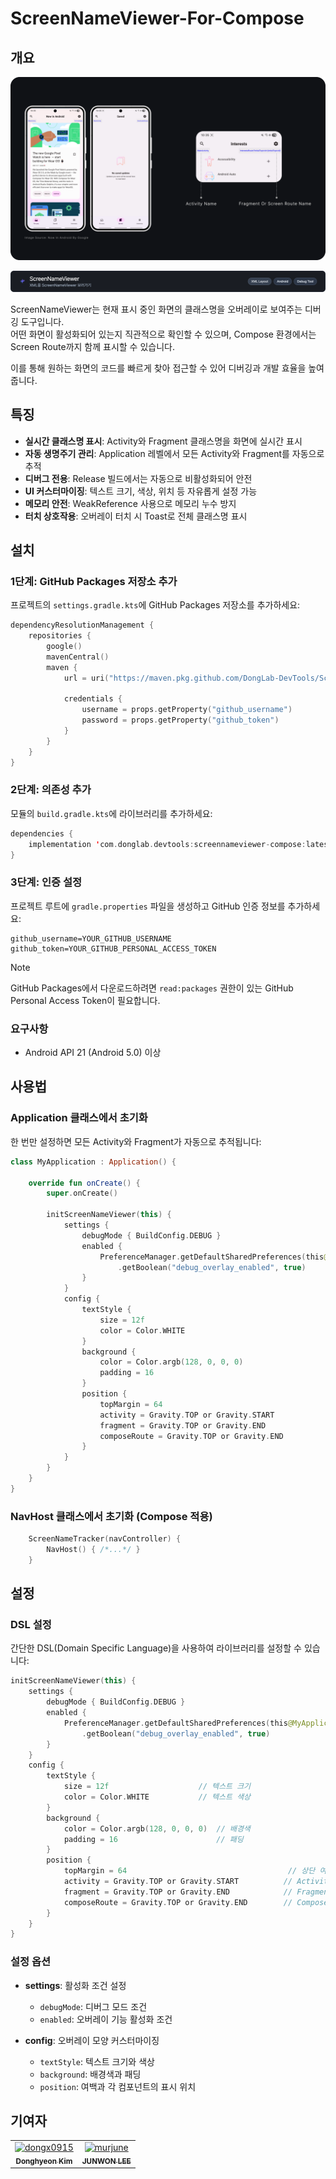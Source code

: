 # ScreenNameViewer-For-Compose

## 개요

![sample](https://github.com/DongLab-DevTools/ScreenNameViewer-For-Compose/blob/eae99cecc086002a6958e12620ec80647c89822f/.github/docs/images/screennameviewer-compose-exmaple.png)

![xml](https://github.com/DongLab-DevTools/ScreenNameViewer-For-Compose/blob/a1bedb1a1d026948f4b9b8cdf25e95293aab2cf1/.github/docs/images/screen_name_viewer_link_thumb_xml_kr.png)

ScreenNameViewer는 현재 표시 중인 화면의 클래스명을 오버레이로 보여주는 디버깅 도구입니다.  
어떤 화면이 활성화되어 있는지 직관적으로 확인할 수 있으며, Compose 환경에서는 Screen Route까지 함께 표시할 수 있습니다. 

이를 통해 원하는 화면의 코드를 빠르게 찾아 접근할 수 있어 디버깅과 개발 효율을 높여줍니다.

## 특징

- **실시간 클래스명 표시**: Activity와 Fragment 클래스명을 화면에 실시간 표시
- **자동 생명주기 관리**: Application 레벨에서 모든 Activity와 Fragment를 자동으로 추적
- **디버그 전용**: Release 빌드에서는 자동으로 비활성화되어 안전
- **UI 커스터마이징**: 텍스트 크기, 색상, 위치 등 자유롭게 설정 가능
- **메모리 안전**: WeakReference 사용으로 메모리 누수 방지
- **터치 상호작용**: 오버레이 터치 시 Toast로 전체 클래스명 표시

## 설치

### 1단계: GitHub Packages 저장소 추가

프로젝트의 `settings.gradle.kts`에 GitHub Packages 저장소를 추가하세요:

```kotlin
dependencyResolutionManagement {
    repositories {
        google()
        mavenCentral()
		maven {
            url = uri("https://maven.pkg.github.com/DongLab-DevTools/ScreenNameViewer-For-Compose")

            credentials {
                username = props.getProperty("github_username")
                password = props.getProperty("github_token")
            }
        }
    }
}
```

### 2단계: 의존성 추가

모듈의 `build.gradle.kts`에 라이브러리를 추가하세요:

```kotlin
dependencies {
    implementation 'com.donglab.devtools:screennameviewer-compose:latestVersion'
}
```

### 3단계: 인증 설정

프로젝트 루트에 `gradle.properties` 파일을 생성하고 GitHub 인증 정보를 추가하세요:

```properties
github_username=YOUR_GITHUB_USERNAME
github_token=YOUR_GITHUB_PERSONAL_ACCESS_TOKEN
```

> [!NOTE]
> GitHub Packages에서 다운로드하려면 `read:packages` 권한이 있는 GitHub Personal Access Token이 필요합니다.

### 요구사항
- Android API 21 (Android 5.0) 이상

## 사용법

### Application 클래스에서 초기화

한 번만 설정하면 모든 Activity와 Fragment가 자동으로 추적됩니다:

```kotlin
class MyApplication : Application() {

    override fun onCreate() {
        super.onCreate()

        initScreenNameViewer(this) {
            settings {
                debugMode { BuildConfig.DEBUG }
                enabled {
                    PreferenceManager.getDefaultSharedPreferences(this@MyApplication)
                        .getBoolean("debug_overlay_enabled", true)
                }
            }
            config {
                textStyle {
                    size = 12f
                    color = Color.WHITE
                }
                background {
                    color = Color.argb(128, 0, 0, 0)
                    padding = 16
                }
                position {
                    topMargin = 64
                    activity = Gravity.TOP or Gravity.START
                    fragment = Gravity.TOP or Gravity.END
                    composeRoute = Gravity.TOP or Gravity.END
                }
            }
        }
    }
}
```

### NavHost 클래스에서 초기화 (Compose 적용)

```kotlin
    ScreenNameTracker(navController) {
        NavHost() { /*...*/ }
    }
```

## 설정

### DSL 설정

간단한 DSL(Domain Specific Language)을 사용하여 라이브러리를 설정할 수 있습니다:

```kotlin
initScreenNameViewer(this) {
    settings {
        debugMode { BuildConfig.DEBUG }
        enabled {
            PreferenceManager.getDefaultSharedPreferences(this@MyApplication)
                .getBoolean("debug_overlay_enabled", true)
        }
    }
    config {
        textStyle {
            size = 12f                    // 텍스트 크기
            color = Color.WHITE           // 텍스트 색상
        }
        background {
            color = Color.argb(128, 0, 0, 0)  // 배경색
            padding = 16                      // 패딩
        }
        position {
            topMargin = 64                                    // 상단 여백
            activity = Gravity.TOP or Gravity.START          // Activity 표시 위치
            fragment = Gravity.TOP or Gravity.END            // Fragment 표시 위치
            composeRoute = Gravity.TOP or Gravity.END        // Compose Route 표시 위치
        }
    }
}
```

### 설정 옵션

- **settings**: 활성화 조건 설정
  - `debugMode`: 디버그 모드 조건
  - `enabled`: 오버레이 기능 활성화 조건

- **config**: 오버레이 모양 커스터마이징
  - `textStyle`: 텍스트 크기와 색상
  - `background`: 배경색과 패딩
  - `position`: 여백과 각 컴포넌트의 표시 위치

## 기여자

<!-- readme: collaborators,contributors -start -->
<table>
	<tbody>
		<tr>
            <td align="center">
                <a href="https://github.com/dongx0915">
                    <img src="https://avatars.githubusercontent.com/u/63500239?v=4" width="100;" alt="dongx0915"/>
                    <br />
                    <sub><b>Donghyeon Kim</b></sub>
                </a>
            </td>
            <td align="center">
                <a href="https://github.com/murjune">
                    <img src="https://avatars.githubusercontent.com/u/87055456?v=4" width="100;" alt="murjune"/>
                    <br />
                    <sub><b>JUNWON LEE</b></sub>
                </a>
            </td>
		</tr>
	<tbody>
</table>
<!-- readme: collaborators,contributors -end -->
